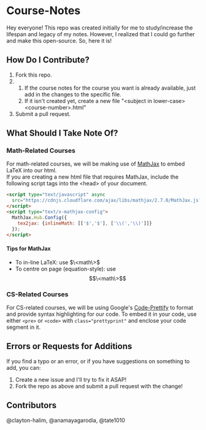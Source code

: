 # Course-Notes
Hey everyone!  This repo was created initially for me to study/increase the lifespan and legacy of my notes.  However, I realized that I could go further and make this open-source.  So, here it is!

## How Do I Contribute?
1. Fork this repo.
2. 
   1. If the course notes for the course you want is already available, just add in the changes to the specific file.
   2. If it isn't created yet, create a new file "\<subject in lower-case\>\<course-number\>.html"
3. Submit a pull request.

## What Should I Take Note Of?
### Math-Related Courses
For math-related courses, we will be making use of [MathJax](https://www.mathjax.org/) to embed LaTeX into our html.  
If you are creating a new html file that requires MathJax, include the following script tags into the \<head\> of your document.
```html
<script type="text/javascript" async
  src="https://cdnjs.cloudflare.com/ajax/libs/mathjax/2.7.0/MathJax.js?config=TeX-MML-AM_CHTML">
</script>
<script type="text/x-mathjax-config">
  MathJax.Hub.Config({
    tex2jax: {inlineMath: [['$','$'], ['\\(','\\)']]}
  });
</script>
```
#### Tips for MathJax
 - To in-line LaTeX: use $\<math\>$
 - To centre on page (equation-style): use $$\<math\>$$ 
### CS-Related Courses
For CS-related courses, we will be using Google's [Code-Prettify](https://github.com/google/code-prettify) to format and provide syntax highlighting for our code.  To embed it in your code, use either ```<pre>``` or ```<code>``` with ```class="prettyprint"``` and enclose your code segment in it.
 
## Errors or Requests for Additions
 If you find a typo or an error, or if you have suggestions on something to add, you can:
 1. Create a new issue and I'll try to fix it ASAP!
 2. Fork the repo as above and submit a pull request with the change!

## Contributors
@clayton-halim, @anamayagarodia, @tate1010
